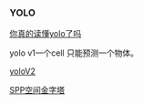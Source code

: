 ### YOLO

[你真的读懂yolo了吗](https://zhuanlan.zhihu.com/p/37850811)

yolo v1一个cell 只能预测一个物体。

[yoloV2](https://zhuanlan.zhihu.com/p/47575929)

[SPP空间金字塔](https://blog.csdn.net/g11d111/article/details/80789538)

